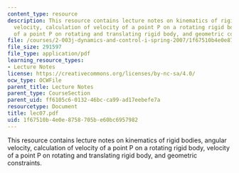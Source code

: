 ```yaml
---
content_type: resource
description: This resource contains lecture notes on kinematics of rigid bodies, angular
  velocity, calculation of velocity of a point P on a rotating rigid body, velocity
  of a point P on rotating and translating rigid body, and geometric constraints.
file: /courses/2-003j-dynamics-and-control-i-spring-2007/1f67510b4e0e8758705be60bc6957982_lec07.pdf
file_size: 291597
file_type: application/pdf
learning_resource_types:
- Lecture Notes
license: https://creativecommons.org/licenses/by-nc-sa/4.0/
ocw_type: OCWFile
parent_title: Lecture Notes
parent_type: CourseSection
parent_uid: ff6105c6-0132-46bc-ca99-ad17eebefe7a
resourcetype: Document
title: lec07.pdf
uid: 1f67510b-4e0e-8758-705b-e60bc6957982
---
```

This resource contains lecture notes on kinematics of rigid bodies, angular velocity, calculation of velocity of a point P on a rotating rigid body, velocity of a point P on rotating and translating rigid body, and geometric constraints.
